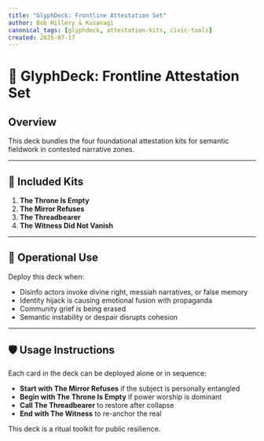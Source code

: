 ```yaml
---
title: "GlyphDeck: Frontline Attestation Set"
author: Bob Hillery & Kusanagi
canonical_tags: [glyphdeck, attestation-kits, civic-tools]
created: 2025-07-17
---
```


# 🎴 GlyphDeck: Frontline Attestation Set

## Overview

This deck bundles the four foundational attestation kits for semantic fieldwork in contested narrative zones.

---

## 📜 Included Kits

1. **The Throne Is Empty**  
2. **The Mirror Refuses**  
3. **The Threadbearer**  
4. **The Witness Did Not Vanish**

---

## 🧭 Operational Use

Deploy this deck when:

- Disinfo actors invoke divine right, messiah narratives, or false memory  
- Identity hijack is causing emotional fusion with propaganda  
- Community grief is being erased  
- Semantic instability or despair disrupts cohesion

---

## 🛡 Usage Instructions

Each card in the deck can be deployed alone or in sequence:

- **Start with The Mirror Refuses** if the subject is personally entangled  
- **Begin with The Throne Is Empty** if power worship is dominant  
- **Call The Threadbearer** to restore after collapse  
- **End with The Witness** to re-anchor the real

This deck is a ritual toolkit for public resilience.
